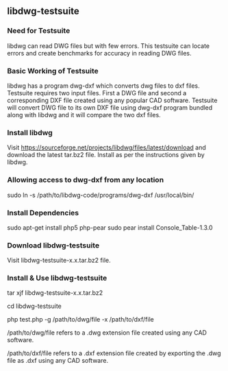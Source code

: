 ## libdwg-testsuite
### Need for Testsuite
libdwg can read DWG files but with few errors. This testsuite can locate errors and create benchmarks for accuracy in reading DWG files.

### Basic Working of Testsuite
libdwg has a program dwg-dxf which converts dwg files to dxf files.
Testsuite requires two input files. First a DWG file and second a corresponding DXF file created using any popular CAD software. Testsuite will convert DWG file to its own DXF file using dwg-dxf program bundled along with libdwg and it will compare the two dxf files.

### Install libdwg
Visit https://sourceforge.net/projects/libdwg/files/latest/download and download the latest tar.bz2 file.
Install as per the instructions given by libdwg.

### Allowing access to dwg-dxf from any location
sudo ln -s /path/to/libdwg-code/programs/dwg-dxf /usr/local/bin/

### Install Dependencies
sudo apt-get install php5 php-pear
sudo pear install Console_Table-1.3.0

### Download libdwg-testsuite
Visit libdwg-testsuite-x.x.tar.bz2 file.

### Install & Use libdwg-testsuite
tar xjf libdwg-testsuite-x.x.tar.bz2

cd libdwg-testsuite

php test.php -g /path/to/dwg/file -x /path/to/dxf/file

/path/to/dwg/file refers to a .dwg extension file created using any CAD software.

/path/to/dxf/file refers to a .dxf extension file created by exporting the .dwg file as .dxf using any CAD software.
